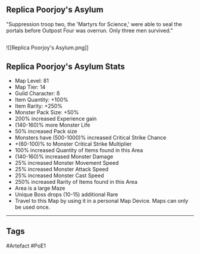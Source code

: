 ## Replica Poorjoy's Asylum
"Suppression troop two, the 'Martyrs for Science,' were able to seal the portals before Outpost Four was overrun. Only three men survived."
##
![[Replica Poorjoy's Asylum.png]]
## Replica Poorjoy's Asylum Stats
- Map Level: 81
- Map Tier: 14
- Guild Character: ß
- Item Quantity: +100%
- Item Rarity: +250%
- Monster Pack Size: +50%
- 200% increased Experience gain
- (140-160)% more Monster Life
- 50% increased Pack size
- Monsters have (500-1000)% increased Critical Strike Chance
- +(60-100)% to Monster Critical Strike Multiplier
- 100% increased Quantity of Items found in this Area
- (140-160)% increased Monster Damage
- 25% increased Monster Movement Speed
- 25% increased Monster Attack Speed
- 25% increased Monster Cast Speed
- 250% increased Rarity of Items found in this Area
- Area is a large Maze
- Unique Boss drops (10-15) additional Rare
- Travel to this Map by using it in a personal Map Device. Maps can only be used once.


---
## Tags
#Artefact
#PoE1